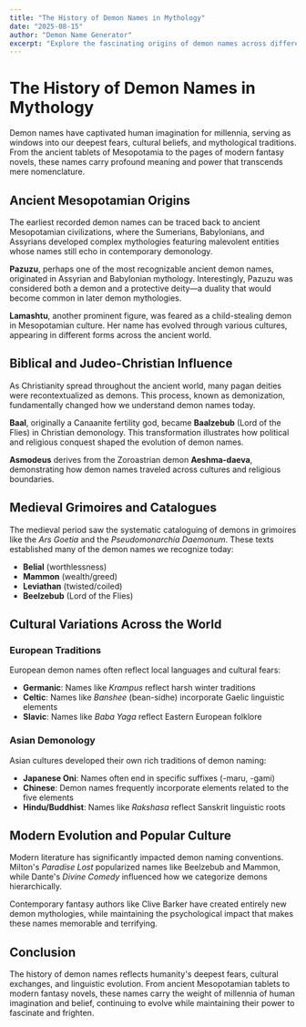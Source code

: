 ```yaml
---
title: "The History of Demon Names in Mythology"
date: "2025-08-15"
author: "Demon Name Generator"
excerpt: "Explore the fascinating origins of demon names across different cultures and mythological traditions, from ancient Mesopotamia to modern fantasy."
---
```


# The History of Demon Names in Mythology

Demon names have captivated human imagination for millennia, serving as windows into our deepest fears, cultural beliefs, and mythological traditions. From the ancient tablets of Mesopotamia to the pages of modern fantasy novels, these names carry profound meaning and power that transcends mere nomenclature.

## Ancient Mesopotamian Origins

The earliest recorded demon names can be traced back to ancient Mesopotamian civilizations, where the Sumerians, Babylonians, and Assyrians developed complex mythologies featuring malevolent entities whose names still echo in contemporary demonology.

**Pazuzu**, perhaps one of the most recognizable ancient demon names, originated in Assyrian and Babylonian mythology. Interestingly, Pazuzu was considered both a demon and a protective deity—a duality that would become common in later demon mythologies.

**Lamashtu**, another prominent figure, was feared as a child-stealing demon in Mesopotamian culture. Her name has evolved through various cultures, appearing in different forms across the ancient world.

## Biblical and Judeo-Christian Influence

As Christianity spread throughout the ancient world, many pagan deities were recontextualized as demons. This process, known as demonization, fundamentally changed how we understand demon names today.

**Baal**, originally a Canaanite fertility god, became **Baalzebub** (Lord of the Flies) in Christian demonology. This transformation illustrates how political and religious conquest shaped the evolution of demon names.

**Asmodeus** derives from the Zoroastrian demon **Aeshma-daeva**, demonstrating how demon names traveled across cultures and religious boundaries.

## Medieval Grimoires and Catalogues

The medieval period saw the systematic cataloguing of demons in grimoires like the *Ars Goetia* and the *Pseudomonarchia Daemonum*. These texts established many of the demon names we recognize today:

- **Belial** (worthlessness)
- **Mammon** (wealth/greed)
- **Leviathan** (twisted/coiled)
- **Beelzebub** (Lord of the Flies)

## Cultural Variations Across the World

### European Traditions
European demon names often reflect local languages and cultural fears:
- **Germanic**: Names like *Krampus* reflect harsh winter traditions
- **Celtic**: Names like *Banshee* (bean-sidhe) incorporate Gaelic linguistic elements
- **Slavic**: Names like *Baba Yaga* reflect Eastern European folklore

### Asian Demonology
Asian cultures developed their own rich traditions of demon naming:
- **Japanese Oni**: Names often end in specific suffixes (-maru, -gami)
- **Chinese**: Demon names frequently incorporate elements related to the five elements
- **Hindu/Buddhist**: Names like *Rakshasa* reflect Sanskrit linguistic roots

## Modern Evolution and Popular Culture

Modern literature has significantly impacted demon naming conventions. Milton's *Paradise Lost* popularized names like Beelzebub and Mammon, while Dante's *Divine Comedy* influenced how we categorize demons hierarchically.

Contemporary fantasy authors like Clive Barker have created entirely new demon mythologies, while maintaining the psychological impact that makes these names memorable and terrifying.

## Conclusion

The history of demon names reflects humanity's deepest fears, cultural exchanges, and linguistic evolution. From ancient Mesopotamian tablets to modern fantasy novels, these names carry the weight of millennia of human imagination and belief, continuing to evolve while maintaining their power to fascinate and frighten.